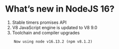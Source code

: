# What’s new in NodeJS 16?

1. Stable timers promises API
2. V8 JavaScript engine is updated to V8 9.0
3. Toolchain and compiler upgrades

```
    Now using node v16.13.2 (npm v8.1.2)
```
